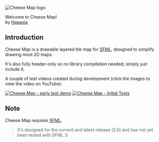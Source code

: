 ![Cheese Map logo](https://i.imgur.com/YukQl9v.png "Cheese Map logo")

Welcome to Cheese Map!  
by [Hapaxia](http://github.com/Hapaxia)

## Introduction
Cheese Map is a drawable layered tile map for [SFML], designed to simplify drawing most 2D maps.

It's also fully header-only so no library compilation needed; simply just include it.

A couple of test videos created during development (click the images to view the video on YouTube):

[![Cheese Map - early test demo](https://img.youtube.com/vi/de0OGuVQkGk/0.jpg)](https://www.youtube.com/watch?v=de0OGuVQkGk)
[![Cheese Map - Initial Tests](https://img.youtube.com/vi/fxsmWH_VPNQ/0.jpg)](https://www.youtube.com/watch?v=fxsmWH_VPNQ)


## Note
Cheese Map requires [SFML].
> It's designed for the current and latest release (2.6) and has not yet been tested with SFML 3.










[SFML]: http://sfml-dev.org

